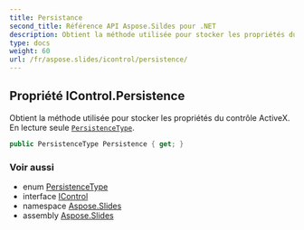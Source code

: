 ```yaml
---
title: Persistance
second_title: Référence API Aspose.Sildes pour .NET
description: Obtient la méthode utilisée pour stocker les propriétés du contrôle ActiveX. En lecture seule PersistenceTypeaspose.slides/persistencetype.
type: docs
weight: 60
url: /fr/aspose.slides/icontrol/persistence/
---
```


## Propriété IControl.Persistence

Obtient la méthode utilisée pour stocker les propriétés du contrôle ActiveX. En lecture seule [`PersistenceType`](../../persistencetype).

```csharp
public PersistenceType Persistence { get; }
```

### Voir aussi

* enum [PersistenceType](../../persistencetype)
* interface [IControl](../../icontrol)
* namespace [Aspose.Slides](../../icontrol)
* assembly [Aspose.Slides](../../../)

<!-- NE PAS MODIFIER : généré par xmldocmd pour Aspose.Slides.dll -->